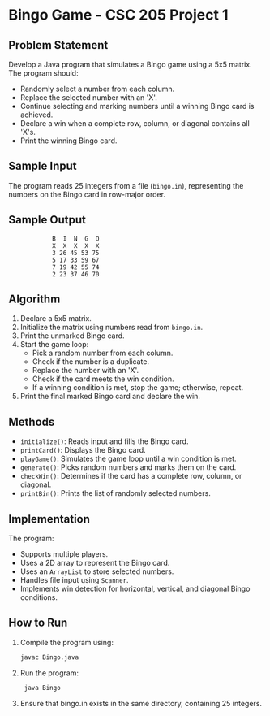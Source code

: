 # Bingo Game - CSC 205 Project 1

## Problem Statement
Develop a Java program that simulates a Bingo game using a 5x5 matrix. The program should:

- Randomly select a number from each column.
- Replace the selected number with an 'X'.
- Continue selecting and marking numbers until a winning Bingo card is achieved.
- Declare a win when a complete row, column, or diagonal contains all 'X's.
- Print the winning Bingo card.

## Sample Input
The program reads 25 integers from a file (`bingo.in`), representing the numbers on the Bingo card in row-major order.

## Sample Output
                B  I  N  G  O
                X  X  X  X  X
                3 26 45 53 75
                5 17 33 59 67
                7 19 42 55 74
                2 23 37 46 70

## Algorithm
1. Declare a 5x5 matrix.
2. Initialize the matrix using numbers read from `bingo.in`.
3. Print the unmarked Bingo card.
4. Start the game loop:
   - Pick a random number from each column.
   - Check if the number is a duplicate.
   - Replace the number with an 'X'.
   - Check if the card meets the win condition.
   - If a winning condition is met, stop the game; otherwise, repeat.
5. Print the final marked Bingo card and declare the win.

## Methods
- `initialize()`: Reads input and fills the Bingo card.
- `printCard()`: Displays the Bingo card.
- `playGame()`: Simulates the game loop until a win condition is met.
- `generate()`: Picks random numbers and marks them on the card.
- `checkWin()`: Determines if the card has a complete row, column, or diagonal.
- `printBin()`: Prints the list of randomly selected numbers.

## Implementation
The program:

- Supports multiple players.
- Uses a 2D array to represent the Bingo card.
- Uses an `ArrayList` to store selected numbers.
- Handles file input using `Scanner`.
- Implements win detection for horizontal, vertical, and diagonal Bingo conditions.

## How to Run
1. Compile the program using:
   ```sh
   javac Bingo.java
2. Run the program:
   ```sh
    java Bingo
3. Ensure that bingo.in exists in the same directory, containing 25 integers.
